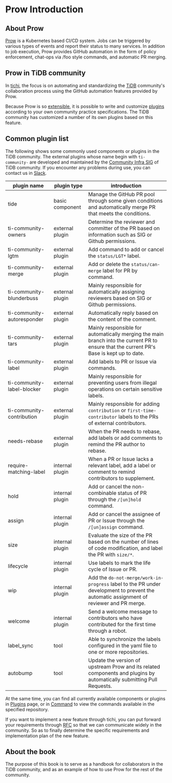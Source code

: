 # Prow Introduction

## About Prow

[Prow](https://github.com/kubernetes/test-infra/tree/master/prow) is a Kubernetes based CI/CD system. 
Jobs can be triggered by various types of events and report their status to many services. In addition to job execution, Prow provides GitHub automation in the form of policy enforcement, chat-ops via /foo style commands, and automatic PR merging.

## Prow in TiDB community

In [tichi](https://github.com/ti-community-infra/tichi), the focus is on automating and standardizing the [TiDB](https://github.com/pingcap/tidb) community's collaboration process using the GitHub automation features provided by Prow.

Because Prow is so [extensible](https://github.com/kubernetes/test-infra/tree/master/prow/plugins), it is possible to write and customize [plugins](https://github.com/ti-community-infra/tichi/tree/master/internal/pkg/externalplugins) according to your own community practice specifications.
The TiDB community has customized a number of its own plugins based on this feature.

## Common plugin list

The following shows some commonly used components or plugins in the TiDB community. The external plugins whose name begin with `ti-community-` are developed and maintained by the [Community Infra SIG](https://developer.tidb.io/SIG/community-infra) of TiDB community. If you encounter any problems during use, you can contact us in [Slack](https://slack.tidb.io/invite?team=tidb-community&channel=sig-community-infra&ref=github).

| plugin name                | plugin type     | introduction                                                                                                                              |
| -------------------------- | --------------- | ----------------------------------------------------------------------------------------------------------------------------------------- |
| tide                       | basic component | Manage the GitHub PR pool through some given conditions and automatically merge PR that meets the conditions.                             |
| ti-community-owners        | external plugin | Determine the reviewer and committer of the PR based on information such as SIG or Github permissions.                                    |
| ti-community-lgtm          | external plugin | Add command to add or cancel the `status/LGT*` label.                                                                                     |
| ti-community-merge         | external plugin | Add or delete the `status/can-merge` label for PR by command.                                                                             |
| ti-community-blunderbuss   | external plugin | Mainly responsible for automatically assigning reviewers based on SIG or Github permissions.                                              |
| ti-community-autoresponder | external plugin | Automatically reply based on the content of the comment.                                                                                  |
| ti-community-tars          | external plugin | Mainly responsible for automatically merging the main branch into the current PR to ensure that the current PR's Base is kept up to date. |
| ti-community-label         | external plugin | Add labels to PR or Issue via commands.                                                                                                   |
| ti-community-label-blocker | external plugin | Mainly responsible for preventing users from illegal operations on certain sensitive labels.                                              |
| ti-community-contribution  | external plugin | Mainly responsible for adding `contribution` or `first-time-contributor` labels to the PRs of external contributors.                      |
| needs-rebase               | external plugin | When the PR needs to rebase, add labels or add comments to remind the PR author to rebase.                                                |
| require-matching-label     | internal plugin | When a PR or Issue lacks a relevant label, add a label or comment to remind contributors to supplement.                                   |
| hold                       | internal plugin | Add or cancel the non-combinable status of PR through the `/[un]hold` command.                                                            |
| assign                     | internal plugin | Add or cancel the assignee of PR or Issue through the `/[un]assign` command.                                                              |
| size                       | internal plugin | Evaluate the size of the PR based on the number of lines of code modification, and label the PR with `size/*`.                            |
| lifecycle                  | internal plugin | Use labels to mark the life cycle of Issue or PR.                                                                                         |
| wip                        | internal plugin | Add the `do-not-merge/work-in-progress` label to the PR under development to prevent the automatic assignment of reviewer and PR merge.   |
| welcome                    | internal plugin | Send a welcome message to contributors who have contributed for the first time through a robot.                                           |
| label_sync                 | tool            | Able to synchronize the labels configured in the yaml file to one or more repositories.                                                   |
| autobump                   | tool            | Update the version of upstream Prow and its related components and plugins by automatically submitting Pull Requests.                     |

At the same time, you can find all currently available components or plugins in [Plugins](https://prow.tidb.io/plugins) page, or in [Command](https://prow.tidb.io/command-help) to view the commands available in the specified repository.

If you want to implement a new feature through tichi, you can put forward your requirements through [RFC](https://github.com/ti-community-infra/rfcs) so that we can communicate widely in the community. So as to finally determine the specific requirements and implementation plan of the new feature.

## About the book

The purpose of this book is to serve as a handbook for collaborators in the TiDB community, and as an example of how to use Prow for the rest of the community.

